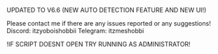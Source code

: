 UPDATED TO V6.6 (NEW AUTO DETECTION FEATURE AND NEW UI!)

Please contact me if there are any issues reported or any suggestions!
Discord: itzyoboishobbii
Telegram: itzmeshobbi


!IF SCRIPT DOESNT OPEN TRY RUNNING AS ADMINISTRATOR!
